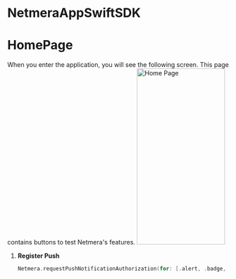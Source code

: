 # NetmeraAppSwiftSDK

# HomePage

When you enter the application, you will see the following screen. This page contains buttons to test Netmera's features.
<img src="https://github.com/elifyrktrk/NetmeraAppSwiftSDK/assets/36786466/16c14d5e-4b89-49dc-9fba-c2ae15a8663a" alt="Home Page" width="200" height="400">

1. **Register Push**
   ```swift
   Netmera.requestPushNotificationAuthorization(for: [.alert, .badge, .sound])
